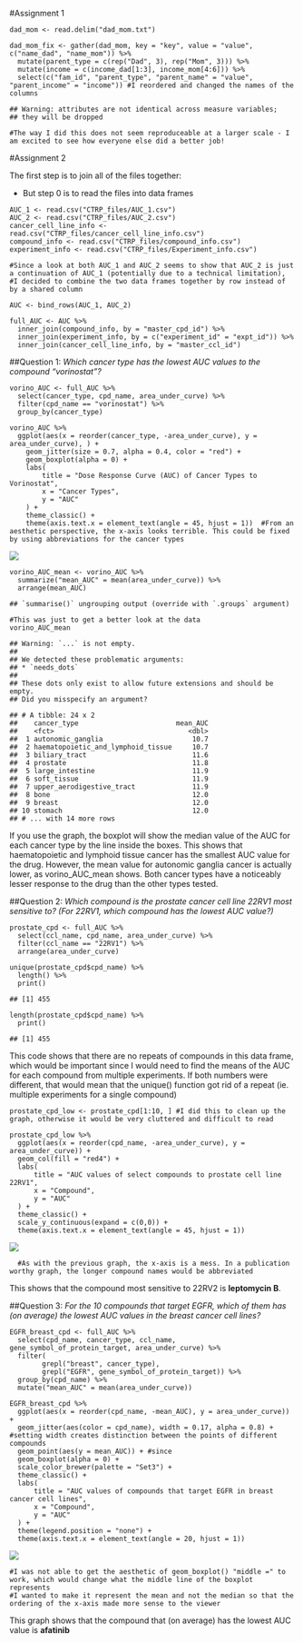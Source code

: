 \#Assignment 1

    dad_mom <- read.delim("dad_mom.txt")

    dad_mom_fix <- gather(dad_mom, key = "key", value = "value", c("name_dad", "name_mom")) %>% 
      mutate(parent_type = c(rep("Dad", 3), rep("Mom", 3))) %>% 
      mutate(income = c(income_dad[1:3], income_mom[4:6])) %>% 
      select(c("fam_id", "parent_type", "parent_name" = "value", "parent_income" = "income")) #I reordered and changed the names of the columns

    ## Warning: attributes are not identical across measure variables;
    ## they will be dropped

    #The way I did this does not seem reproduceable at a larger scale - I am excited to see how everyone else did a better job!

\#Assignment 2

The first step is to join all of the files together:

-   But step 0 is to read the files into data frames

<!-- -->

    AUC_1 <- read.csv("CTRP_files/AUC_1.csv")
    AUC_2 <- read.csv("CTRP_files/AUC_2.csv")
    cancer_cell_line_info <- read.csv("CTRP_files/cancer_cell_line_info.csv")
    compound_info <- read.csv("CTRP_files/compound_info.csv")
    experiment_info <- read.csv("CTRP_files/Experiment_info.csv")

    #Since a look at both AUC_1 and AUC_2 seems to show that AUC_2 is just a continuation of AUC_1 (potentially due to a technical limitation),
    #I decided to combine the two data frames together by row instead of by a shared column

    AUC <- bind_rows(AUC_1, AUC_2)

    full_AUC <- AUC %>% 
      inner_join(compound_info, by = "master_cpd_id") %>% 
      inner_join(experiment_info, by = c("experiment_id" = "expt_id")) %>% 
      inner_join(cancer_cell_line_info, by = "master_ccl_id")

\#\#Question 1: *Which cancer type has the lowest AUC values to the
compound “vorinostat”?*

    vorino_AUC <- full_AUC %>% 
      select(cancer_type, cpd_name, area_under_curve) %>% 
      filter(cpd_name == "vorinostat") %>% 
      group_by(cancer_type)

    vorino_AUC %>% 
      ggplot(aes(x = reorder(cancer_type, -area_under_curve), y = area_under_curve), ) +
        geom_jitter(size = 0.7, alpha = 0.4, color = "red") +
        geom_boxplot(alpha = 0) +
        labs(
            title = "Dose Response Curve (AUC) of Cancer Types to Vorinostat",
            x = "Cancer Types",
            y = "AUC"
        ) +
        theme_classic() +
        theme(axis.text.x = element_text(angle = 45, hjust = 1))  #From an aesthetic perspective, the x-axis looks terrible. This could be fixed by using abbreviations for the cancer types

![](HW05_files/figure-markdown_strict/unnamed-chunk-2-1.png)

    vorino_AUC_mean <- vorino_AUC %>% 
      summarize("mean_AUC" = mean(area_under_curve)) %>% 
      arrange(mean_AUC)

    ## `summarise()` ungrouping output (override with `.groups` argument)

    #This was just to get a better look at the data
    vorino_AUC_mean

    ## Warning: `...` is not empty.
    ## 
    ## We detected these problematic arguments:
    ## * `needs_dots`
    ## 
    ## These dots only exist to allow future extensions and should be empty.
    ## Did you misspecify an argument?

    ## # A tibble: 24 x 2
    ##    cancer_type                        mean_AUC
    ##    <fct>                                 <dbl>
    ##  1 autonomic_ganglia                      10.7
    ##  2 haematopoietic_and_lymphoid_tissue     10.7
    ##  3 biliary_tract                          11.6
    ##  4 prostate                               11.8
    ##  5 large_intestine                        11.9
    ##  6 soft_tissue                            11.9
    ##  7 upper_aerodigestive_tract              11.9
    ##  8 bone                                   12.0
    ##  9 breast                                 12.0
    ## 10 stomach                                12.0
    ## # ... with 14 more rows

If you use the graph, the boxplot will show the median value of the AUC
for each cancer type by the line inside the boxes. This shows that
haematopoietic and lymphoid tissue cancer has the smallest AUC value for
the drug. However, the mean value for autonomic ganglia cancer is
actually lower, as vorino\_AUC\_mean shows. Both cancer types have a
noticeably lesser response to the drug than the other types tested.

\#\#Question 2: *Which compound is the prostate cancer cell line 22RV1
most sensitive to? (For 22RV1, which compound has the lowest AUC
value?)*

    prostate_cpd <- full_AUC %>% 
      select(ccl_name, cpd_name, area_under_curve) %>% 
      filter(ccl_name == "22RV1") %>% 
      arrange(area_under_curve)

    unique(prostate_cpd$cpd_name) %>% 
      length() %>%
      print()

    ## [1] 455

    length(prostate_cpd$cpd_name) %>% 
      print()

    ## [1] 455

This code shows that there are no repeats of compounds in this data
frame, which would be important since I would need to find the means of
the AUC for each compound from multiple experiments. If both numbers
were different, that would mean that the unique() function got rid of a
repeat (ie. multiple experiments for a single compound)

    prostate_cpd_low <- prostate_cpd[1:10, ] #I did this to clean up the graph, otherwise it would be very cluttered and difficult to read

    prostate_cpd_low %>% 
      ggplot(aes(x = reorder(cpd_name, -area_under_curve), y = area_under_curve)) +
      geom_col(fill = "red4") +
      labs(
          title = "AUC values of select compounds to prostate cell line 22RV1",
          x = "Compound",
          y = "AUC"
      ) +
      theme_classic() +
      scale_y_continuous(expand = c(0,0)) +
      theme(axis.text.x = element_text(angle = 45, hjust = 1))

![](HW05_files/figure-markdown_strict/unnamed-chunk-5-1.png)

      #As with the previous graph, the x-axis is a mess. In a publication worthy graph, the longer compound names would be abbreviated

This shows that the compound most sensitive to 22RV2 is **leptomycin
B**.

\#\#Question 3: *For the 10 compounds that target EGFR, which of them
has (on average) the lowest AUC values in the breast cancer cell lines?*

    EGFR_breast_cpd <- full_AUC %>% 
      select(cpd_name, cancer_type, ccl_name, gene_symbol_of_protein_target, area_under_curve) %>% 
      filter(
            grepl("breast", cancer_type),
            grepl("EGFR", gene_symbol_of_protein_target)) %>% 
      group_by(cpd_name) %>% 
      mutate("mean_AUC" = mean(area_under_curve))

    EGFR_breast_cpd %>% 
      ggplot(aes(x = reorder(cpd_name, -mean_AUC), y = area_under_curve)) +
      geom_jitter(aes(color = cpd_name), width = 0.17, alpha = 0.8) + #setting width creates distinction between the points of different compounds
      geom_point(aes(y = mean_AUC)) + #since 
      geom_boxplot(alpha = 0) + 
      scale_color_brewer(palette = "Set3") +
      theme_classic() +
      labs(
          title = "AUC values of compounds that target EGFR in breast cancer cell lines",
          x = "Compound",
          y = "AUC"
      ) +
      theme(legend.position = "none") +
      theme(axis.text.x = element_text(angle = 20, hjust = 1))

![](HW05_files/figure-markdown_strict/unnamed-chunk-6-1.png)

    #I was not able to get the aesthetic of geom_boxplot() "middle =" to work, which would change what the middle line of the boxplot represents
    #I wanted to make it represent the mean and not the median so that the ordering of the x-axis made more sense to the viewer

This graph shows that the compound that (on average) has the lowest AUC
value is **afatinib**
